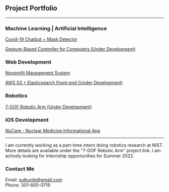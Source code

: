 ## Project Portfolio
---

### Machine Learning | Artificial Intelligence
[Covid-19 Chatbot + Mask Detector](/project_pages/chatbot)

[Gesture-Based Controller for Computers (Under Development)](/project_pages/under_dev)

### Web Development
[Nonprofit Management System](/project_pages/rmra)

[AWS S3 + Elasticsearch Front-end (Under Development)](/project_pages/under_dev)

### Robotics
[7-DOF Robotic Arm (Under Development)](/project_pages/under_dev)

### iOS Development
[NuCare - Nuclear Medicine Informational App](/project_pages/nucare)

---

I am currently working as a part-time intern doing robotics research at NIST. More details are available under the "7-DOF Robotic Arm" project link. I am actively looking for internship opportunities for Summer 2022.

### Contact Me
Email: sulkunte@gmail.com
<br>
Phone: 301-605-0719
